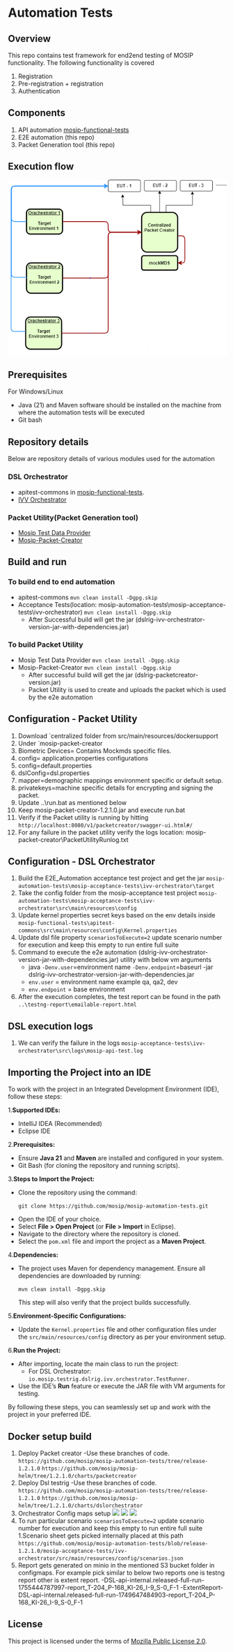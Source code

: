 # Automation Tests

## Overview
This repo contains test framework for end2end testing of MOSIP functionality.  The following functionality is covered
1. Registration 
1. Pre-registration + registration 
1. Authentication

## Components

1. API automation [mosip-functional-tests](https://github.com/mosip/mosip-functional-tests/)
1. E2E automation (this repo)
1. Packet Generation tool (this repo)
   

## Execution flow	
![](docs/_images/dsl-orchestrator.png)

## Prerequisites

For Windows/Linux

* Java (21) and Maven  software should be installed on the machine from where the automation tests will be executed
* Git bash
   
## Repository details
Below are repository details of various modules used for the automation

### DSL Orchestrator
* apitest-commons in [mosip-functional-tests](https://github.com/mosip/mosip-functional-tests/).
* [IVV Orchestrator](mosip-acceptance-tests/ivv-orchestrator/)

### Packet Utility(Packet Generation tool)
* [Mosip Test Data Provider](mosipTestDataProvider)
* [Mosip-Packet-Creator](mosip-packet-creator)

## Build and run
### To build end to end automation 
* apitest-commons `mvn clean install -Dgpg.skip`
* Acceptance Tests(location: mosip-automation-tests\mosip-acceptance-tests\ivv-orchestrator) `mvn clean install -Dgpg.skip`
    - After Successful build will get the jar (dslrig-ivv-orchestrator-version-jar-with-dependencies.jar)

### To build Packet Utility
* Mosip Test Data Provider `mvn clean install -Dgpg.skip`
* Mosip-Packet-Creator `mvn clean install -Dgpg.skip`
    - After successful build will get the jar (dslrig-packetcreator-version.jar)
    - Packet Utility is used to create and uploads the packet which is used by the e2e automation

## Configuration - Packet Utility
1. Download `centralized folder from src/main/resources/dockersupport
1. Under `mosip-packet-creator
1. Biometric Devices= Contains Mockmds specific files.
1. config= application.properties configurations
1. config=default.properties
1. dslConfig=dsl.properties
1. mapper=demographic mappings environment specific or default setup.
1. privatekeys=machine specific details for encrypting and signing the packet.					
1.	Update ..\run.bat as mentioned below
1.	Keep mosip-packet-creator-1.2.1.0.jar and execute run.bat
1.	Verify if the Packet utility is running by hitting `http://localhost:8080/v1/packetcreator/swagger-ui.html#/`
1.	For any failure in the packet utility verify the logs location: mosip-packet-creator\PacketUtilityRunlog.txt


## Configuration - DSL Orchestrator
1. Build the E2E_Automation acceptance test project and get the jar  `mosip-automation-tests\mosip-acceptance-tests\ivv-orchestrator\target`
2. Take the config folder from the mosip-acceptance test project `mosip-automation-tests\mosip-acceptance-tests\ivv-orchestrator\src\main\resources\config`
3. Update kernel properties secret keys based on the env details inside `mosip-functional-tests\apitest-commons\src\main\resources\config\Kernel.properties`
1. Update dsl file property `scenariosToExecute=2` update scenario number for execution and keep this empty to run entire full suite
1. Command to execute the e2e automation (dslrig-ivv-orchestrator-version-jar-with-dependencies.jar) utility with below vm arguments
     * java `-Denv.user`=environment name `-Denv.endpoint`=baseurl -jar dslrig-ivv-orchestrator-version-jar-with-dependencies.jar
     * `env.user`  =  environment name example qa, qa2, dev
     * `env.endpoint` = base environment
1. After the execution completes, the test report can be found in the path `..\testng-report\emailable-report.html`

## DSL execution logs
1. We can verify the failure in the logs `mosip-acceptance-tests\ivv-orchestrator\src\logs\mosip-api-test.log`

## Importing the Project into an IDE

To work with the project in an Integrated Development Environment (IDE), follow these steps:

1.**Supported IDEs:**
   - IntelliJ IDEA (Recommended)
   - Eclipse IDE

2.**Prerequisites:**
   - Ensure **Java 21** and **Maven** are installed and configured in your system.
   - Git Bash (for cloning the repository and running scripts).

3.**Steps to Import the Project:**
   - Clone the repository using the command:
     ```
     git clone https://github.com/mosip/mosip-automation-tests.git
     ```
   - Open the IDE of your choice.
   - Select **File > Open Project** (or **File > Import** in Eclipse).
   - Navigate to the directory where the repository is cloned.
   - Select the `pom.xml` file and import the project as a **Maven Project**.

4.**Dependencies:**
   - The project uses Maven for dependency management. Ensure all dependencies are downloaded by running:
     ```
     mvn clean install -Dgpg.skip
     ```
     This step will also verify that the project builds successfully.

5.**Environment-Specific Configurations:**
   - Update the `Kernel.properties` file and other configuration files under the `src/main/resources/config` directory as per your environment setup.

6.**Run the Project:**
   - After importing, locate the main class to run the project:
     - For DSL Orchestrator: `io.mosip.testrig.dslrig.ivv.orchestrator.TestRunner`.
   - Use the IDE’s **Run** feature or execute the JAR file with VM arguments for testing.

By following these steps, you can seamlessly set up and work with the project in your preferred IDE.

## Docker setup build
1. Deploy Packet creator
	-Use these branches of code.
	`https://github.com/mosip/mosip-automation-tests/tree/release-1.2.1.0`
	`https://github.com/mosip/mosip-helm/tree/1.2.1.0/charts/packetcreator`
1. Deploy Dsl testrig
	-Use these branches of code.
	`https://github.com/mosip/mosip-automation-tests/tree/release-1.2.1.0`
	`https://github.com/mosip/mosip-helm/tree/1.2.1.0/charts/dslorchestrator`
1. Orchestrator Config maps setup
![](docs/configmaps1.png)
![](docs/configmaps2.png)
![](docs/configmaps3.png)
1. To run particular scenario `scenariosToExecute=2` update scenario number for execution and keep this empty to run entire full suite
1.Scenario sheet gets picked internally placed at this path `https://github.com/mosip/mosip-automation-tests/blob/release-1.2.1.0/mosip-acceptance-tests/ivv-orchestrator/src/main/resources/config/scenarios.json`
1. Report gets generated on minio in the mentioned S3 bucket folder in configmaps. For example pick similar to below two reports one is testng report other is extent report.
  -DSL-api-internal.released-full-run-1755444787997-report_T-204_P-168_KI-26_I-9_S-0_F-1
  -ExtentReport-DSL-api-internal.released-full-run-1749647484903-report_T-204_P-168_KI-26_I-9_S-0_F-1

## License
This project is licensed under the terms of [Mozilla Public License 2.0](LICENSE).

